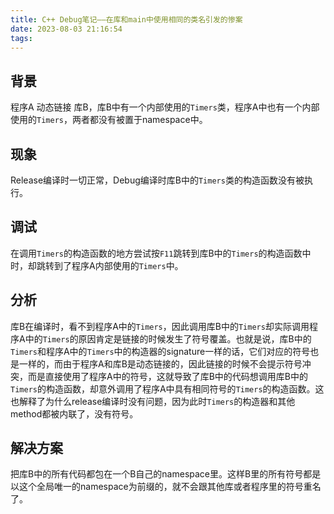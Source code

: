 ```yaml
---
title: C++ Debug笔记——在库和main中使用相同的类名引发的惨案
date: 2023-08-03 21:16:54
tags:
---
```


## 背景

程序A 动态链接 库B，库B中有一个内部使用的`Timers`类，程序A中也有一个内部使用的`Timers`，两者都没有被置于namespace中。

## 现象

Release编译时一切正常，Debug编译时库B中的`Timers`类的构造函数没有被执行。

## 调试

在调用`Timers`的构造函数的地方尝试按`F11`跳转到库B中的`Timers`的构造函数中时，却跳转到了程序A内部使用的`Timers`中。

## 分析

库B在编译时，看不到程序A中的`Timers`，因此调用库B中的`Timers`却实际调用程序A中的`Timers`的原因肯定是链接的时候发生了符号覆盖。也就是说，库B中的`Timers`和程序A中的`Timers`中的构造器的signature一样的话，它们对应的符号也是一样的，而由于程序A和库B是动态链接的，因此链接的时候不会提示符号冲突，而是直接使用了程序A中的符号，这就导致了库B中的代码想调用库B中的`Timers`的构造函数，却意外调用了程序A中具有相同符号的`Timers`的构造函数。这也解释了为什么release编译时没有问题，因为此时`Timers`的构造器和其他method都被内联了，没有符号。

## 解决方案

把库B中的所有代码都包在一个B自己的namespace里。这样B里的所有符号都是以这个全局唯一的namespace为前缀的，就不会跟其他库或者程序里的符号重名了。
